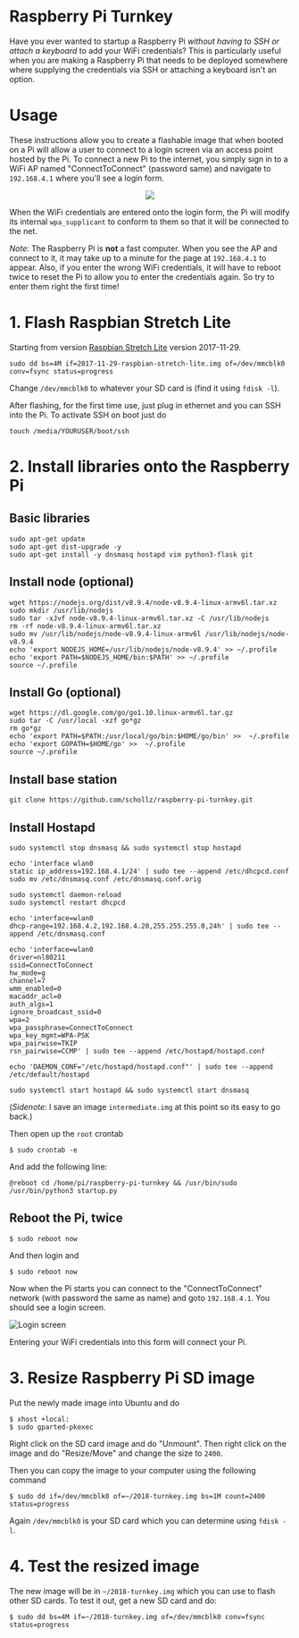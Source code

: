 # Raspberry Pi Turnkey

Have you ever wanted to startup a Raspberry Pi *without having to SSH or attach a keyboard* to add your WiFi credentials? This is particularly useful when you are making a Raspberry Pi that needs to be deployed somewhere where supplying the credentials via SSH or attaching a keyboard isn't an option. 

# Usage 

These instructions allow you to create a flashable image that when booted on a Pi will allow a user to connect to a login screen via an access point hosted by the Pi. To connect a new Pi to the internet, you simply sign in to a WiFi AP named "ConnectToConnect" (password same) and navigate to `192.168.4.1` where you'll see a login form.

<p align="center">
  <img src="https://i.imgur.com/NeWmrlk.png"/>
</p>

When the WiFi credentials are entered onto the login form, the Pi will modify its internal `wpa_supplicant` to conform to them so that it will be connected to the net.

_Note:_ The Raspberry Pi is **not** a fast computer. When you see the AP and connect to it, it may take up to a minute for the page at `192.168.4.1` to appear. Also, if you enter the wrong WiFi credentials, it will have to reboot twice to reset the Pi to allow you to enter the credentials again. So try to enter them right the first time!

# 1. Flash Raspbian Stretch Lite

Starting from version [Raspbian Stretch Lite](https://www.raspberrypi.org/downloads/raspbian/) version 2017-11-29.

```
sudo dd bs=4M if=2017-11-29-raspbian-stretch-lite.img of=/dev/mmcblk0 conv=fsync status=progress
```

Change `/dev/mmcblk0` to whatever your SD card is (find it using `fdisk -l`).

After flashing, for the first time use, just plug in ethernet and you can SSH into the Pi. To activate SSH on boot just do

```
touch /media/YOURUSER/boot/ssh
```

# 2. Install libraries onto the Raspberry Pi

## Basic libraries

```
sudo apt-get update
sudo apt-get dist-upgrade -y
sudo apt-get install -y dnsmasq hostapd vim python3-flask git
```

## Install node (optional)

```
wget https://nodejs.org/dist/v8.9.4/node-v8.9.4-linux-armv6l.tar.xz
sudo mkdir /usr/lib/nodejs
sudo tar -xJvf node-v8.9.4-linux-armv6l.tar.xz -C /usr/lib/nodejs 
rm -rf node-v8.9.4-linux-armv6l.tar.xz
sudo mv /usr/lib/nodejs/node-v8.9.4-linux-armv6l /usr/lib/nodejs/node-v8.9.4
echo 'export NODEJS_HOME=/usr/lib/nodejs/node-v8.9.4' >> ~/.profile
echo 'export PATH=$NODEJS_HOME/bin:$PATH' >> ~/.profile
source ~/.profile
```

## Install Go (optional)

```
wget https://dl.google.com/go/go1.10.linux-armv6l.tar.gz
sudo tar -C /usr/local -xzf go*gz
rm go*gz
echo 'export PATH=$PATH:/usr/local/go/bin:$HOME/go/bin' >>  ~/.profile
echo 'export GOPATH=$HOME/go' >>  ~/.profile
source ~/.profile
```

## Install base station

```
git clone https://github.com/schollz/raspberry-pi-turnkey.git
```

## Install Hostapd

```
sudo systemctl stop dnsmasq && sudo systemctl stop hostapd

echo 'interface wlan0
static ip_address=192.168.4.1/24' | sudo tee --append /etc/dhcpcd.conf
sudo mv /etc/dnsmasq.conf /etc/dnsmasq.conf.orig  

sudo systemctl daemon-reload
sudo systemctl restart dhcpcd

echo 'interface=wlan0
dhcp-range=192.168.4.2,192.168.4.20,255.255.255.0,24h' | sudo tee --append /etc/dnsmasq.conf

echo 'interface=wlan0
driver=nl80211
ssid=ConnectToConnect
hw_mode=g
channel=7
wmm_enabled=0
macaddr_acl=0
auth_algs=1
ignore_broadcast_ssid=0
wpa=2
wpa_passphrase=ConnectToConnect
wpa_key_mgmt=WPA-PSK
wpa_pairwise=TKIP
rsn_pairwise=CCMP' | sudo tee --append /etc/hostapd/hostapd.conf

echo 'DAEMON_CONF="/etc/hostapd/hostapd.conf"' | sudo tee --append /etc/default/hostapd

sudo systemctl start hostapd && sudo systemctl start dnsmasq
```

(_Sidenote:_ I save an image `intermediate.img` at this point so its easy to go back.)

Then open up the `root` crontab

```
$ sudo crontab -e
```

And add the following line:

```
@reboot cd /home/pi/raspberry-pi-turnkey && /usr/bin/sudo /usr/bin/python3 startup.py
```

## Reboot the Pi, twice

```
$ sudo reboot now
```

And then login and

```
$ sudo reboot now
```

Now when the Pi starts you can connect to the "ConnectToConnect" network (with password the same as name) and goto `192.168.4.1`. You should see a login screen.

![Login screen](https://i.imgur.com/NeWmrlk.png)

Entering your WiFi credentials into this form will connect your Pi.

# 3. Resize Raspberry Pi SD image

Put the newly made image into Ubuntu and do

```
$ xhost +local:
$ sudo gparted-pkexec
```

Right click on the SD card image and do "Unmount". Then right click on the image and do "Resize/Move" and change the size to `2400`. 

Then you can copy the image to your computer using the following command

```
$ sudo dd if=/dev/mmcblk0 of=~/2018-turnkey.img bs=1M count=2400 status=progress
```

Again `/dev/mmcblk0` is your SD card which you can determine using `fdisk -l`. 

# 4. Test the resized image

The new image will be in `~/2018-turnkey.img` which you can use to flash other SD cards. To test it out, get a new SD card and do:

```
$ sudo dd bs=4M if=~/2018-turnkey.img of=/dev/mmcblk0 conv=fsync status=progress
```
